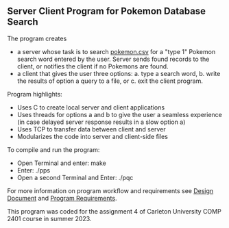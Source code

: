 ## Server Client Program for Pokemon Database Search

The program creates
- a server whose task is to search [pokemon.csv](https://github.com/ca-sajad/pokemon-serverClient/blob/main/pokemon.csv)
   for a \"type 1\" Pokemon search word entered by the user. Server sends found records to the client,
   or notifies the client if no Pokemons are found.
- a client that gives the user three options: a. type a search word, b. write the results of option a query to a file,
  or c. exit the client program.

Program highlights:
- Uses C to create local server and client applications
- Uses threads for options a and b to give the user a seamless experience
  (in case delayed server response results in a slow option a)
- Uses TCP to transfer data between client and server
- Modularizes the code into server and client-side files

To compile and run the program:
- Open Terminal and enter: make
- Enter: ./pps
- Open a second Terminal and Enter: ./pqc

For more information on program workflow and requirements see 
[Design Document](https://github.com/ca-sajad/pokemon-serverClient/blob/main/Design%20Document.pdf)
and [Program Requirements](https://github.com/ca-sajad/pokemon-serverClient/blob/main/Program%20Requirements.pdf).

This program was coded for the assignment 4 of Carleton University COMP 2401 course in summer 2023.
